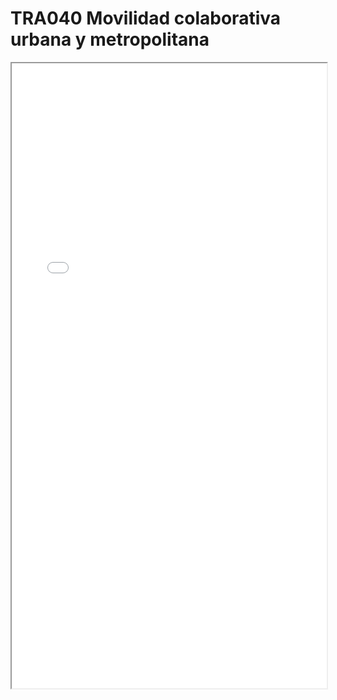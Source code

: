 # TRA040  Movilidad colaborativa urbana y metropolitana

<iframe src="../TRA040  Movilidad colaborativa urbana y metropolitana.pdf" width="100%" height="1000px"></iframe>
